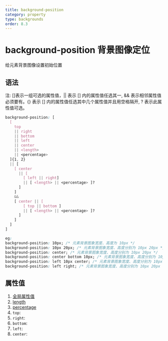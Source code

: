 ```yaml
---
title: background-position
category: property
type: backgrounds
order: 8.3
---
```


# background-position 背景图像定位

给元素背景图像设置初始位置

## 语法

注: []表示一组可选的属性值，|| 表示 [] 内的属性值任选其一, && 表示相邻属性值必须要有。{} 表示 [] 内的属性值任选其中几个属性值并且用空格隔开, ? 表示此属性值可选。

```css
background-position: [
  [
    top
    || right
    || bottom
    || left
    || center
    || <length>
    || <percentage>
  ]{1, 2}
  || [
    [ center
      || [
        [ left || right]
        || [ <length> || <percentage> ]?
      ]
    ]
    &&
    [ center || [
        [ top || bottom ]
        || [ <length> || <percentage> ]?
      ]
    ]
  ]
]

eg:
background-position: 10px; /* 元素背景图象宽度、高度为 10px */
background-position: 10px 20px; /* 元素背景图象宽度、高度分别为 10px 20px */
background-position: center; /* 元素背景图象宽度、高度分别为 10px 20px */
background-position: center bottom 10px; /* 元素背景图象宽度、高度分别为 10px 20px */
background-position: left 10px center; /* 元素背景图象宽度、高度分别为 10px 20px */
background-position: left right; /* 元素背景图象宽度、高度分别为 10px 20px */
```

## 属性值

1. [全局属性值](/front-end/CSS/values#anchor-值类型)
1. [length](/front-end/CSS/values#anchor-值类型)
1. [percentage](/front-end/CSS/values#anchor-值类型)
1. `top`:
1. `right`:
1. `bottom`:
1. `left`:
1. `center`:
